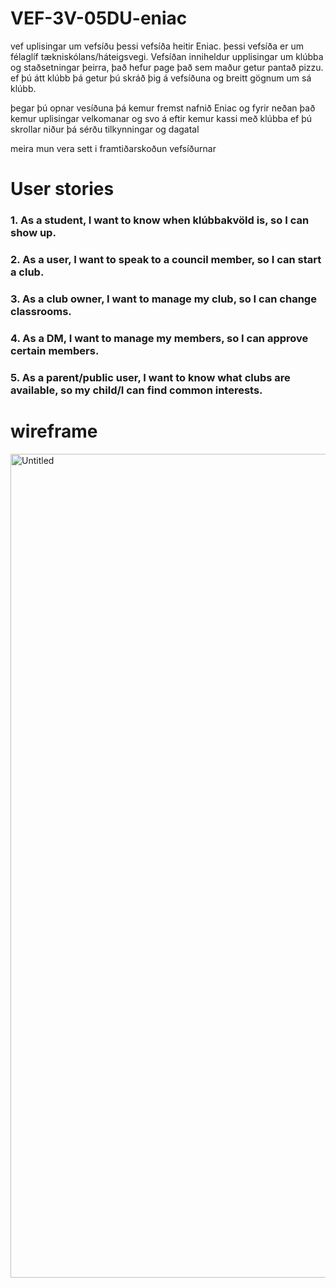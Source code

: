 # VEF-3V-05DU-eniac
vef
uplisingar um vefsíðu
þessi vefsíða heitir Eniac. þessi vefsíða er um félaglíf tækniskólans/háteigsvegi.
Vefsíðan inniheldur upplisingar um klúbba og staðsetningar þeirra, það hefur page það sem maður getur pantað pizzu.
ef þú átt klúbb þá getur þú skráð þig á vefsíðuna og breitt gögnum um sá klúbb.

þegar þú opnar vesíðuna þá kemur fremst nafnið Eniac og fyrir neðan það kemur uplisingar velkomanar og svo á eftir kemur kassi með klúbba ef þú skrollar niður þá sérðu tilkynningar og dagatal


meira mun vera sett i framtiðarskoðun vefsíðurnar

# User stories

### 1. As a student, I want to know when klúbbakvöld is, so I can show up.
### 2. As a user, I want to speak to a council member, so I can start a club.
### 3. As a club owner, I want to manage my club, so I can change classrooms.
### 4. As a DM, I want to manage my members, so I can approve certain members.
### 5. As a parent/public user, I want to know what clubs are available, so my child/I can find common interests.

# wireframe

<img width="1879" height="1318" alt="Untitled" src="https://github.com/user-attachments/assets/3e7a21bf-d72f-49e7-b277-272054904df7" />
